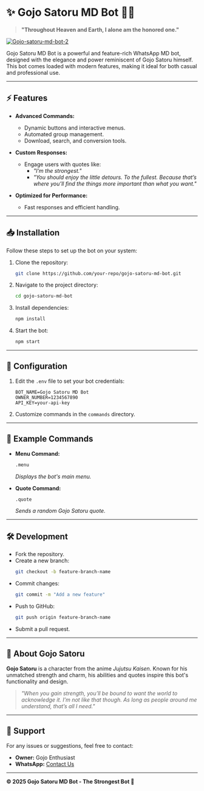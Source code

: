 # ✨ Gojo Satoru MD Bot 🤍💙

> **"Throughout Heaven and Earth, I alone am the honored one."**

<a href="https://ibb.co/6D5NnvK"><img src="https://i.ibb.co/h2vC7XG/Gojo-satoru-md-bot-2.jpg" alt="Gojo-satoru-md-bot-2" border="0"></a>

Gojo Satoru MD Bot is a powerful and feature-rich WhatsApp MD bot, designed with the elegance and power reminiscent of Gojo Satoru himself. This bot comes loaded with modern features, making it ideal for both casual and professional use.

---

## ⚡ Features

- **Advanced Commands:** 
  - Dynamic buttons and interactive menus.
  - Automated group management.
  - Download, search, and conversion tools.

- **Custom Responses:**
  - Engage users with quotes like:
    - _"I’m the strongest."_
    - _"You should enjoy the little detours. To the fullest. Because that’s where you’ll find the things more important than what you want."_

- **Optimized for Performance:**
  - Fast responses and efficient handling.

---

## 📥 Installation

Follow these steps to set up the bot on your system:

1. Clone the repository:
   ```bash
   git clone https://github.com/your-repo/gojo-satoru-md-bot.git
   ```

2. Navigate to the project directory:
   ```bash
   cd gojo-satoru-md-bot
   ```

3. Install dependencies:
   ```bash
   npm install
   ```

4. Start the bot:
   ```bash
   npm start
   ```

---

## 🔧 Configuration

1. Edit the `.env` file to set your bot credentials:
   ```env
   BOT_NAME=Gojo Satoru MD Bot
   OWNER_NUMBER=1234567890
   API_KEY=your-api-key
   ```

2. Customize commands in the `commands` directory.

---

## 🎨 Example Commands

- **Menu Command:**
  ```bash
  .menu
  ```
  _Displays the bot's main menu._

- **Quote Command:**
  ```bash
  .quote
  ```
  _Sends a random Gojo Satoru quote._

---

## 🛠️ Development

- Fork the repository.
- Create a new branch:
  ```bash
  git checkout -b feature-branch-name
  ```
- Commit changes:
  ```bash
  git commit -m "Add a new feature"
  ```
- Push to GitHub:
  ```bash
  git push origin feature-branch-name
  ```
- Submit a pull request.

---

## 💙 About Gojo Satoru

**Gojo Satoru** is a character from the anime _Jujutsu Kaisen_. Known for his unmatched strength and charm, his abilities and quotes inspire this bot's functionality and design.

> _"When you gain strength, you’ll be bound to want the world to acknowledge it. I’m not like that though. As long as people around me understand, that’s all I need."_

---

## 📧 Support

For any issues or suggestions, feel free to contact:
- **Owner:** Gojo Enthusiast
- **WhatsApp:** [Contact Us](https://wa.me/1234567890)

---

**© 2025 Gojo Satoru MD Bot - The Strongest Bot 🌟**

